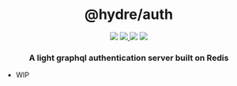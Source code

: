 <h1 align=center>@hydre/auth</h1>
<p align=center>
  <img src="https://img.shields.io/github/license/HydreIO/auth.svg?style=for-the-badge" />
  <a href="https://hub.docker.com/r/hydre/auth">
    <img src="https://img.shields.io/docker/cloud/build/hydre/auth?label=build&logo=docker&style=for-the-badge" />
  </a>
  <a>
    <img src="https://img.shields.io/docker/pulls/hydre/auth?label=pulls&logo=docker&style=for-the-badge">
  </a>
  <a href="https://discord.gg/bRSpRpD">
    <img src="https://img.shields.io/discord/398114799776694272.svg?logo=discord&style=for-the-badge" />
  </a>
</p>

<h3 align=center>A light graphql authentication server built on Redis</h3>

- WIP